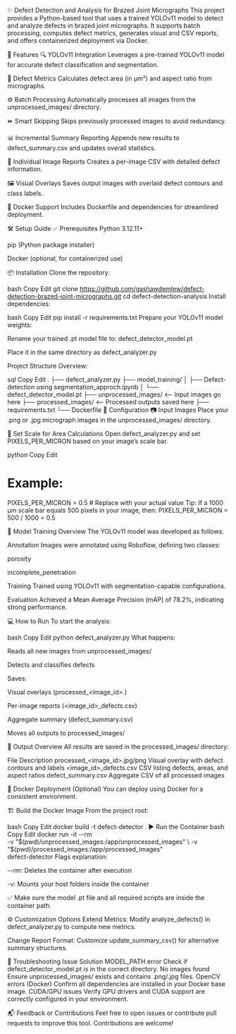 ✨ Defect Detection and Analysis for Brazed Joint Micrographs
This project provides a Python-based tool that uses a trained YOLOv11 model to detect and analyze defects in brazed joint micrographs. It supports batch processing, computes defect metrics, generates visual and CSV reports, and offers containerized deployment via Docker.

🚀 Features
🔍 YOLOv11 Integration
Leverages a pre-trained YOLOv11 model for accurate defect classification and segmentation.

📐 Defect Metrics
Calculates defect area (in µm²) and aspect ratio from micrographs.

⚙️ Batch Processing
Automatically processes all images from the unprocessed_images/ directory.

⏩ Smart Skipping
Skips previously processed images to avoid redundancy.

📊 Incremental Summary Reporting
Appends new results to defect_summary.csv and updates overall statistics.

🧾 Individual Image Reports
Creates a per-image CSV with detailed defect information.

🖼️ Visual Overlays
Saves output images with overlaid defect contours and class labels.

🐳 Docker Support
Includes Dockerfile and dependencies for streamlined deployment.

🛠️ Setup Guide
✅ Prerequisites
Python 3.12.11+

pip (Python package installer)

Docker (optional, for containerized use)

📦 Installation
Clone the repository:

bash
Copy
Edit
git clone https://github.com/gashawdemlew/defect-detection-brazed-joint-micrographs.git
cd defect-detection-analysis
Install dependencies:

bash
Copy
Edit
pip install -r requirements.txt
Prepare your YOLOv11 model weights:

Rename your trained .pt model file to: defect_detector_model.pt

Place it in the same directory as defect_analyzer.py

Project Structure Overview:

sql
Copy
Edit
.
├── defect_analyzer.py
├── model_training/
│   ├── Defect-detection using segmentation_approch.ipynb
│   └── defect_detector_model.pt
├── unprocessed_images/      <-- Input images go here
├── processed_images/        <-- Processed outputs saved here
├── requirements.txt
└── Dockerfile
🔧 Configuration
📷 Input Images
Place your .png or .jpg micrograph images in the unprocessed_images/ directory.

📏 Set Scale for Area Calculations
Open defect_analyzer.py and set PIXELS_PER_MICRON based on your image’s scale bar.

python
Copy
Edit
# Example:
PIXELS_PER_MICRON = 0.5  # Replace with your actual value
Tip: If a 1000 µm scale bar equals 500 pixels in your image, then:
PIXELS_PER_MICRON = 500 / 1000 = 0.5

🧠 Model Training Overview
The YOLOv11 model was developed as follows:

Annotation
Images were annotated using Roboflow, defining two classes:

porosity

incomplete_penetration

Training
Trained using YOLOv11 with segmentation-capable configurations.

Evaluation
Achieved a Mean Average Precision (mAP) of 78.2%, indicating strong performance.

💻 How to Run
To start the analysis:

bash
Copy
Edit
python defect_analyzer.py
What happens:

Reads all new images from unprocessed_images/

Detects and classifies defects

Saves:

Visual overlays (processed_<image_id>.<ext>)

Per-image reports (<image_id>_defects.csv)

Aggregate summary (defect_summary.csv)

Moves all outputs to processed_images/

📁 Output Overview
All results are saved in the processed_images/ directory:

File	Description
processed_<image_id>.jpg/png	Visual overlay with defect contours and labels
<image_id>_defects.csv	CSV listing defects, areas, and aspect ratios
defect_summary.csv	Aggregate CSV of all processed images

🐳 Docker Deployment (Optional)
You can deploy using Docker for a consistent environment.

🏗️ Build the Docker Image
From the project root:

bash
Copy
Edit
docker build -t defect-detector .
▶️ Run the Container
bash
Copy
Edit
docker run -it --rm \
  -v "$(pwd)/unprocessed_images:/app/unprocessed_images" \
  -v "$(pwd)/processed_images:/app/processed_images" \
  defect-detector
Flags explanation:

--rm: Deletes the container after execution

-v: Mounts your host folders inside the container

✅ Make sure the model .pt file and all required scripts are inside the container path.

⚙️ Customization Options
Extend Metrics:
Modify analyze_defects() in defect_analyzer.py to compute new metrics.

Change Report Format:
Customize update_summary_csv() for alternative summary structures.

🧩 Troubleshooting
Issue	Solution
MODEL_PATH error	Check if defect_detector_model.pt is in the correct directory.
No images found	Ensure unprocessed_images/ exists and contains .png/.jpg files.
OpenCV errors (Docker)	Confirm all dependencies are installed in your Docker base image.
CUDA/GPU issues	Verify GPU drivers and CUDA support are correctly configured in your environment.

📬 Feedback or Contributions
Feel free to open issues or contribute pull requests to improve this tool. Contributions are welcome!

